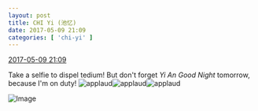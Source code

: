```yaml
---
layout: post
title: CHI Yi (池忆)
date: 2017-05-09 21:09
categories: [ 'chi-yi' ]
---
```


<div class="weibo-info">
  <a href="http://weibo.com/6117581836/F2lK49b84">2017-05-09 21:09</a>
</div>

Take a selfie to dispel tedium! But don't forget *Yi An Good Night* tomorrow, because I'm on duty! ![applaud](http://img.t.sinajs.cn/t4/appstyle/expression/ext/normal/36/gza_org.gif)![applaud](http://img.t.sinajs.cn/t4/appstyle/expression/ext/normal/36/gza_org.gif)![applaud](http://img.t.sinajs.cn/t4/appstyle/expression/ext/normal/36/gza_org.gif)

<!-- more -->

![Image](http://wx2.sinaimg.cn/mw690/006G0KuMgy1fffew3az76j30k20zk76r.jpg)
